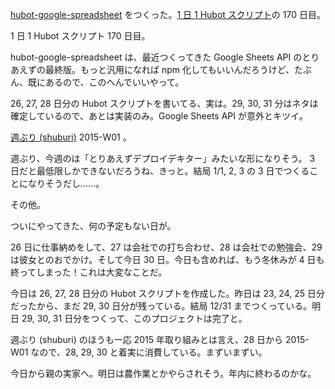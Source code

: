 [hubot-google-spreadsheet][gh:bouzuya/hubot-google-spreadsheet] をつくった。[1 日 1 Hubot スクリプト][hubot-script-per-day]の 170 日目。

1 日 1 Hubot スクリプト 170 日目。

hubot-google-spreadsheet は、最近つくってきた Google Sheets API のとりあえずの最終版。もっと汎用になれば npm 化してもいいんだろうけど、たぶん、既にあるので、このへんでいいやって。

26, 27, 28 日分の Hubot スクリプトを書いてる、実は。29, 30, 31 分はネタは確定しているので、あとは実装のみ。Google Sheets API が意外とキツイ。

[週ぶり (shuburi)][shuburi] 2015-W01 。

週ぶり、今週のは「とりあえずデプロイデキター」みたいな形になりそう。 3 日だと最低限しかできないだろうね、きっと。結局 1/1, 2, 3 の 3 日でつくることになりそうだし……。

その他。

ついにやってきた、何の予定もない日が。

26 日に仕事納めをして、27 は会社での打ち合わせ、28 は会社での勉強会、29 は彼女とのおでかけ。そして今日 30 日。今日も含めれば、もう冬休みが 4 日も終ってしまった！これは大変なことだ。

今日は 26, 27, 28 日分の Hubot スクリプトを作成した。昨日は 23, 24, 25 日分だったから、まだ 29, 30 日分が残っている。結局 12/31 までつくっている。明日 29, 30, 31 日分をつくって、このプロジェクトは完了と。

週ぶり (shuburi) のほうも一応 2015 年取り組みとは言え、28 日から 2015-W01 なので、28, 29, 30 と着実に消費している。まずいまずい。

今日から親の実家へ。明日は農作業とかやらされそう。年内に終わるのかな。

[hubot-script-per-day]: https://blog.bouzuya.net/posts?tags=hubot-script-per-day
[shuburi]: http://shuburi.org
[gh:bouzuya/hubot-google-spreadsheet]: https://github.com/bouzuya/hubot-google-spreadsheet
